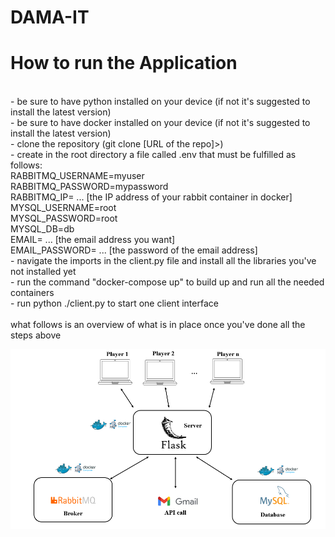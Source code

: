 # DAMA-IT
# How to run the Application
<br>
  - be sure to have python installed on your device (if not it's suggested to install the latest version) <br>
  - be sure to have docker installed on your device (if not it's suggested to install the latest version) <br>
  - clone the repository (git clone [URL of the repo]>) <br>
  - create in the root directory a file called .env that must be fulfilled as follows:<br>
      RABBITMQ_USERNAME=myuser <br>
      RABBITMQ_PASSWORD=mypassword <br>
      RABBITMQ_IP= ... [the IP address of your rabbit container in docker] <br>
      MYSQL_USERNAME=root <br>
      MYSQL_PASSWORD=root <br>
      MYSQL_DB=db <br>
      EMAIL= ... [the email address you want] <br>
      EMAIL_PASSWORD= ... [the password of the email address] <br>
  - navigate the imports in the client.py file and install all the libraries you've not installed yet <br>
  - run the command "docker-compose up" to build up and run all the needed containers <br>
  - run python ./client.py to start one client interface <br>
<br>
what follows is an overview of what is in place once you've done all the steps above <br>
<p align="center">
  <img src="architecture.png" width="700" title="hover text">
</p>
